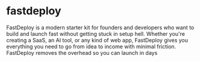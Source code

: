 # fastdeploy
FastDeploy is a modern starter kit for founders and developers who want to build and launch fast without getting stuck in setup hell. Whether you're creating a SaaS, an AI tool, or any kind of web app, FastDeploy gives you everything you need to go from idea to income with minimal friction. FastDeploy removes the overhead so you can launch in days
